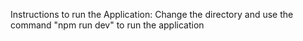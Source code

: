 Instructions to run the Application: Change the directory and use the command "npm run dev" to run the application